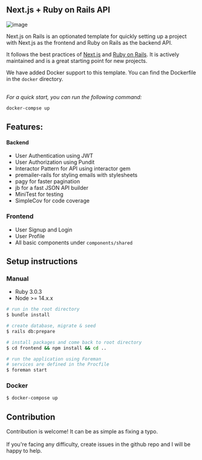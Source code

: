 ## Next.js + Ruby on Rails API

![image](https://user-images.githubusercontent.com/28865023/159129958-04d9bf87-5b5c-4ad7-a8e8-628ff418c3e9.png)


Next.js on Rails is an optionated template for quickly setting up a project with Next.js as the frontend and Ruby on Rails as the backend API.

It follows the best practices of [Next.js](https://nextjs.org/docs/getting-started/introduction) and [Ruby on Rails](https://rubyonrails.org/). It is actively maintained and is a great starting point for new projects.

We have added Docker support to this template. You can find the Dockerfile in the `docker` directory. <br><br>

*For a quick start, you can run the following command:*

```bash
docker-compse up
```

## Features:
#### Backend
- User Authentication using JWT
- User Authorization using Pundit
- Interactor Pattern for API using interactor gem
- premailer-rails for styling emails with stylesheets
- pagy for faster pagination
- jb for a fast JSON API builder
- MiniTest for testing
- SimpleCov for code coverage

### Frontend
- User Signup and Login
- User Profile
- All basic components under `components/shared`


## Setup instructions

### Manual
- Ruby 3.0.3
- Node >= 14.x.x

```bash
# run in the root directory
$ bundle install

# create database, migrate & seed
$ rails db:prepare

# install packages and come back to root directory
$ cd frontend && npm install && cd ..

# run the application using Foreman
# services are defined in the Procfile
$ foreman start
```

### Docker
```bash
$ docker-compose up
```


## Contribution
Contribution is welcome! It can be as simple as fixing a typo.
<br><br>
If you're facing any difficulty, create issues in the github repo and I will be happy to help.
